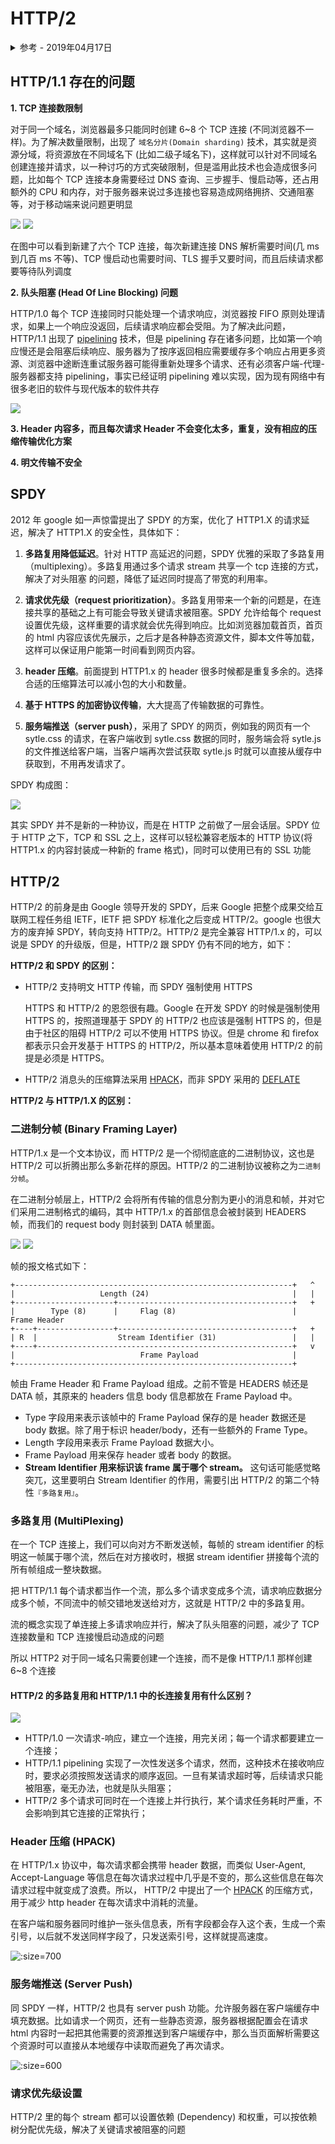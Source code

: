 # HTTP/2

<details>
<summary>参考 - 2019年04月17日</summary>

- [标准规范 RFC 7540](https://httpwg.org/specs/rfc7540.html)
- [HTTP2 详解](https://juejin.im/post/5b88a4f56fb9a01a0b31a67e)
- [HTTP 的前世今生：一次性搞懂 HTTP、HTTPS、SPDY、HTTP2](https://juejin.im/post/5be935f2e51d4570813b8cf0)
- [http2 简介](https://juejin.im/post/5aaccf8f51882555784dbabc)
- [HTTP1.0、HTTP1.1 和 HTTP2.0 的区别](https://mp.weixin.qq.com/s/GICbiyJpINrHZ41u_4zT-A?)

</details>

## HTTP/1.1 存在的问题

**1. TCP 连接数限制**

对于同一个域名，浏览器最多只能同时创建 6~8 个 TCP 连接 (不同浏览器不一样)。为了解决数量限制，出现了 `域名分片(Domain sharding)` 技术，其实就是资源分域，将资源放在不同域名下 (比如二级子域名下)，这样就可以针对不同域名创建连接并请求，以一种讨巧的方式突破限制，但是滥用此技术也会造成很多问题，比如每个 TCP 连接本身需要经过 DNS 查询、三步握手、慢启动等，还占用额外的 CPU 和内存，对于服务器来说过多连接也容易造成网络拥挤、交通阻塞等，对于移动端来说问题更明显

![](img/domain-sharding1.jpg)
![](img/domain-sharding2.jpg)

在图中可以看到新建了六个 TCP 连接，每次新建连接 DNS 解析需要时间(几 ms 到几百 ms 不等)、TCP 慢启动也需要时间、TLS 握手又要时间，而且后续请求都要等待队列调度

**2. 队头阻塞 (Head Of Line Blocking) 问题**

HTTP/1.0 每个 TCP 连接同时只能处理一个请求响应，浏览器按 FIFO 原则处理请求，如果上一个响应没返回，后续请求响应都会受阻。为了解决此问题，HTTP/1.1 出现了 [pipelining](https://zh.wikipedia.org/wiki/HTTP%E7%AE%A1%E7%B7%9A%E5%8C%96) 技术，但是 pipelining 存在诸多问题，比如第一个响应慢还是会阻塞后续响应、服务器为了按序返回相应需要缓存多个响应占用更多资源、浏览器中途断连重试服务器可能得重新处理多个请求、还有必须客户端-代理-服务器都支持 pipelining，事实已经证明 pipelining 难以实现，因为现有网络中有很多老旧的软件与现代版本的软件共存

![](img/HTTP_pipelining.png)

**3. Header 内容多，而且每次请求 Header 不会变化太多，重复，没有相应的压缩传输优化方案**

**4. 明文传输不安全**

## SPDY

2012 年 google 如一声惊雷提出了 SPDY 的方案，优化了 HTTP1.X 的请求延迟，解决了 HTTP1.X 的安全性，具体如下：

1. **多路复用降低延迟**。针对 HTTP 高延迟的问题，SPDY 优雅的采取了多路复用（multiplexing）。多路复用通过多个请求 stream 共享一个 tcp 连接的方式，解决了对头阻塞 的问题，降低了延迟同时提高了带宽的利用率。

2. **请求优先级（request prioritization）**。多路复用带来一个新的问题是，在连接共享的基础之上有可能会导致关键请求被阻塞。SPDY 允许给每个 request 设置优先级，这样重要的请求就会优先得到响应。比如浏览器加载首页，首页的 html 内容应该优先展示，之后才是各种静态资源文件，脚本文件等加载，这样可以保证用户能第一时间看到网页内容。

3. **header 压缩**。前面提到 HTTP1.x 的 header 很多时候都是重复多余的。选择合适的压缩算法可以减小包的大小和数量。

4. **基于 HTTPS 的加密协议传输**，大大提高了传输数据的可靠性。

5. **服务端推送（server push）**，采用了 SPDY 的网页，例如我的网页有一个 sytle.css 的请求，在客户端收到 sytle.css 数据的同时，服务端会将 sytle.js 的文件推送给客户端，当客户端再次尝试获取 sytle.js 时就可以直接从缓存中获取到，不用再发请求了。

SPDY 构成图：

![](img/http_vs_spdy.png)

其实 SPDY 并不是新的一种协议，而是在 HTTP 之前做了一层会话层。SPDY 位于 HTTP 之下，TCP 和 SSL 之上，这样可以轻松兼容老版本的 HTTP 协议(将 HTTP1.x 的内容封装成一种新的 frame 格式)，同时可以使用已有的 SSL 功能

## HTTP/2

HTTP/2 的前身是由 Google 领导开发的 SPDY，后来 Google 把整个成果交给互联网工程任务组 IETF，IETF 把 SPDY 标准化之后变成 HTTP/2。google 也很大方的废弃掉 SPDY，转向支持 HTTP/2。HTTP/2 是完全兼容 HTTP/1.x 的，可以说是 SPDY 的升级版，但是，HTTP/2 跟 SPDY 仍有不同的地方，如下：

**HTTP/2 和 SPDY 的区别：**

- HTTP/2 支持明文 HTTP 传输，而 SPDY 强制使用 HTTPS

  HTTPS 和 HTTP/2 的恩怨很有趣。Google 在开发 SPDY 的时候是强制使用 HTTPS 的，按照道理基于 SPDY 的 HTTP/2 也应该是强制 HTTPS 的，但是由于社区的阻碍 HTTP/2 可以不使用 HTTPS 协议。但是 chrome 和 firefox 都表示只会开发基于 HTTPS 的 HTTP/2，所以基本意味着使用 HTTP/2 的前提是必须是 HTTPS。

- HTTP/2 消息头的压缩算法采用 [HPACK](http://http2.github.io/http2-spec/compression.html)，而非 SPDY 采用的 [DEFLATE](http://zh.wikipedia.org/wiki/DEFLATE)

**HTTP/2 与 HTTP/1.X 的区别：**

### 二进制分帧 (Binary Framing Layer)

HTTP/1.x 是一个文本协议，而 HTTP/2 是一个彻彻底底的二进制协议，这也是 HTTP/2 可以折腾出那么多新花样的原因。HTTP/2 的二进制协议被称之为`二进制分帧`。

在二进制分帧层上，HTTP/2 会将所有传输的信息分割为更小的消息和帧，并对它们采用二进制格式的编码，其中 HTTP/1.x 的首部信息会被封装到 HEADERS 帧，而我们的 request body 则封装到 DATA 帧里面。

![](img/http2-frame.jpg)
![](img/http1-to-frame.jpg)

帧的报文格式如下：

```
+--------------------------------------------------------------+   ^
|                   Length (24)                                |   |
+----------------------+---------------------------------------+   +
|        Type (8)      |     Flag (8)                          |  Frame Header
+----+-----------------+---------------------------------------+   +
| R  |                  Stream Identifier (31)                 |   |
+----+---------------------------------------------------------+   v
|                            Frame Payload                     |
+--------------------------------------------------------------+
```

帧由 Frame Header 和 Frame Payload 组成。之前不管是 HEADERS 帧还是 DATA 帧，其原来的 headers 信息 body 信息都放在 Frame Payload 中。

- Type 字段用来表示该帧中的 Frame Payload 保存的是 header 数据还是 body 数据。除了用于标识 header/body，还有一些额外的 Frame Type。
- Length 字段用来表示 Frame Payload 数据大小。
- Frame Payload 用来保存 header 或者 body 的数据。
- **Stream Identifier 用来标识该 frame 属于哪个 stream。** 这句话可能感觉略突兀，这里要明白 Stream Identifier 的作用，需要引出 HTTP/2 的第二个特性`『多路复用』`。

### 多路复用 (MultiPlexing)

在一个 TCP 连接上，我们可以向对方不断发送帧，每帧的 stream identifier 的标明这一帧属于哪个流，然后在对方接收时，根据 stream identifier 拼接每个流的所有帧组成一整块数据。

把 HTTP/1.1 每个请求都当作一个流，那么多个请求变成多个流，请求响应数据分成多个帧，不同流中的帧交错地发送给对方，这就是 HTTP/2 中的多路复用。

流的概念实现了单连接上多请求响应并行，解决了队头阻塞的问题，减少了 TCP 连接数量和 TCP 连接慢启动造成的问题

所以 HTTP2 对于同一域名只需要创建一个连接，而不是像 HTTP/1.1 那样创建 6~8 个连接

#### HTTP/2 的多路复用和 HTTP/1.1 中的长连接复用有什么区别？

![](img/pipeliningvsmultiplexing.png)

- HTTP/1.0 一次请求-响应，建立一个连接，用完关闭；每一个请求都要建立一个连接；
- HTTP/1.1 pipelining 实现了一次性发送多个请求，然而，这种技术在接收响应时，要求必须按照发送请求的顺序返回。一旦有某请求超时等，后续请求只能被阻塞，毫无办法，也就是队头阻塞；
- HTTP/2 多个请求可同时在一个连接上并行执行，某个请求任务耗时严重，不会影响到其它连接的正常执行；

### Header 压缩 (HPACK)

在 HTTP/1.x 协议中，每次请求都会携带 header 数据，而类似 User-Agent, Accept-Language 等信息在每次请求过程中几乎是不变的，那么这些信息在每次请求过程中就变成了浪费。所以， HTTP/2 中提出了一个 [HPACK](https://httpwg.org/specs/rfc7541.html) 的压缩方式，用于减少 http header 在每次请求中消耗的流量。

在客户端和服务器同时维护一张头信息表，所有字段都会存入这个表，生成一个索引号，以后就不发送同样字段了，只发送索引号，这样就提高速度。

![](img/hpack.jpg ':size=700')

### 服务端推送 (Server Push)

同 SPDY 一样，HTTP/2 也具有 server push 功能。允许服务器在客户端缓存中填充数据。比如请求一个网页，还有一些静态资源，服务器根据配置会在请求 html 内容时一起把其他需要的资源推送到客户端缓存中，那么当页面解析需要这个资源时可以直接从本地缓存中读取而避免了再次请求。

![](img/server-push.png ':size=600')

### 请求优先级设置

HTTP/2 里的每个 stream 都可以设置依赖 (Dependency) 和权重，可以按依赖树分配优先级，解决了关键请求被阻塞的问题
